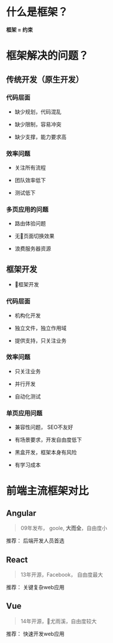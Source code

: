 # 什么是框架？

**框架 = 约束**

# 框架解决的问题？

## 传统开发（原生开发）

### 代码层面

* 缺少规划，代码混乱

* 缺少限制，容易冲突

* 缺少支撑，能力要求高

### 效率问题

* 关注所有流程

* 团队效率低下

* 测试低下

### 多页应用的问题

* 路由体验问题

* 无页面切换效果

* 浪费服务器资源

## 框架开发

* 框架开发

### 代码层面

* 机构化开发

* 独立文件，独立作用域

* 提供支持，只关注业务

### 效率问题

* 只关注业务

* 并行开发

* 自动化测试

### 单页应用问题

* 兼容性问题， SEO不友好

* 有场景要求，开发自由度低下

* 黑盒开发，框架本身有风险

* 有学习成本


# 前端主流框架对比

## Angular

> 09年发布， goole, **大而全**，自由度小

推荐： 后端开发人员首选

## React

> 13年开源，Facebook， 自由度最大

推荐： 关键复杂web应用

## Vue

> 14年开源，尤雨溪，自由度较大

推荐： 快速开发web应用

